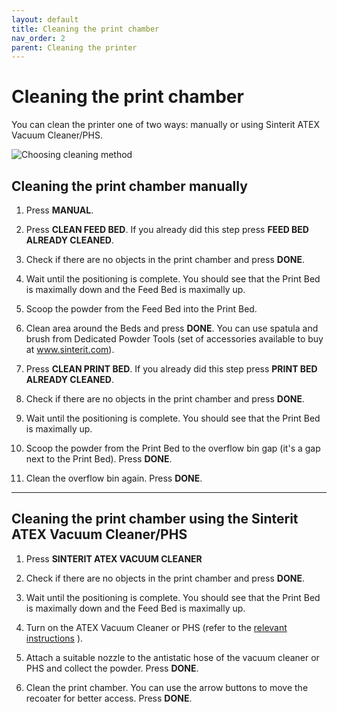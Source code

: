 ```yaml
---
layout: default
title: Cleaning the print chamber
nav_order: 2
parent: Cleaning the printer
---
```

<h1> Cleaning the print chamber</h1>

You can clean the printer one of two ways: manually or using Sinterit ATEX Vacuum Cleaner/PHS.

   ![Choosing cleaning method](/choosing_cleaning.png)

<h2> Cleaning the print chamber manually </h2>

1. Press **MANUAL**.

2. Press **CLEAN FEED BED**. If you already did this step press **FEED BED ALREADY CLEANED**. 

3. Check if there are no objects in the print chamber and press **DONE**.

4. Wait until the positioning is complete. You should see that the Print Bed is maximally down and the Feed Bed is maximally up.

5. Scoop the powder from the Feed Bed into the Print Bed. 

6. Clean area around the Beds and press **DONE**. You can use spatula and brush from Dedicated Powder Tools (set of accessories available to buy at www.sinterit.com).

7. Press **CLEAN PRINT BED**. If you already did this step press **PRINT BED ALREADY CLEANED**.

8. Check if there are no objects in the print chamber and press **DONE**.

9. Wait until the positioning is complete. You should see that the Print Bed is maximally up.

10. Scoop the powder from the Print Bed to the overflow bin gap (it's a gap next to the Print Bed). Press **DONE**.

11. Clean the overflow bin again. Press **DONE**.


___

<h2> Cleaning the print chamber using the Sinterit ATEX Vacuum Cleaner/PHS </h2>

1. Press **SINTERIT ATEX VACUUM CLEANER** 

2. Check if there are no objects in the print chamber and press **DONE**.

3. Wait until the positioning is complete. You should see that the Print Bed is maximally down and the Feed Bed is maximally up.

4. Turn on the ATEX Vacuum Cleaner or PHS (refer to the [relevant instructions](https://sinterit.com/support/) ).

5. Attach a suitable nozzle to the antistatic hose of the vacuum cleaner or PHS and collect the powder. Press **DONE**.

6. Clean the print chamber. You can use the arrow buttons to move the recoater for better access. Press **DONE**.
